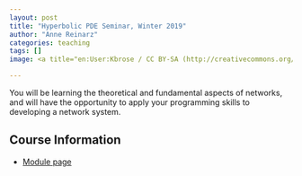 ```yaml
---
layout: post
title: "Hyperbolic PDE Seminar, Winter 2019"
author: "Anne Reinarz"
categories: teaching
tags: []
image: <a title="en:User:Kbrose / CC BY-SA (http://creativecommons.org/licenses/by-sa/3.0/)" href="https://commons.wikimedia.org/wiki/File:IP_stack_connections.svg"><img width="256" alt="IP stack connections" src="https://upload.wikimedia.org/wikipedia/commons/thumb/c/c4/IP_stack_connections.svg/256px-IP_stack_connections.svg.png"></a>

---
```


You will be learning the theoretical and fundamental aspects of networks, and will have the opportunity to apply your programming skills to developing a network system.

## Course Information
- [Module page](https://www.dur.ac.uk/faculty.handbook/module_description/?module_code=COMP2211)
